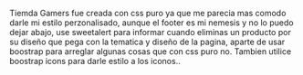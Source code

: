 Tiemda Gamers fue creada con css puro ya que me parecia mas comodo darle mi estilo perzonalisado, aunque el footer es mi nemesis y no lo puedo dejar abajo, use sweetalert para informar cuando eliminas un producto por su diseño que pega con la tematica y diseño de la pagina, aparte de usar boostrap para arreglar algunas cosas que con css puro no. Tambien utilice boostrap icons para darle estilo a los iconos..